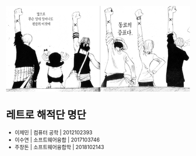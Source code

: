 <!-- TITLE: 해적단 명단 -->
<!-- SUBTITLE: 경희대의 해적들! -->

![270 A 804 F 584 Fca 021 C](/uploads/270-a-804-f-584-fca-021-c.png "270 A 804 F 584 Fca 021 C")
# 레트로 해적단 명단
- 이제민 | 컴퓨터 공학 | 2012102393
- 이수연 | 소프트웨어융합 | 2017103746
- 주창돈 | 소프트웨어융합학 | 2018102143
